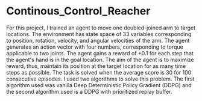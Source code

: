 # Continous_Control_Reacher
For this project, I trained an agent to move one doubled-joined arm to target locations. The environment has state space of 33 variables corresponding to position, rotation, velocity, and angular velocities of the arm. The agent generates an action vector with four numbers, corresponding to torque applicable to two joints. The agent gains a reward of +0.1 for each step that the agent's hand is in the goal location. The aim of the agent is to maximize reward, thus, maintain its position at the target location for as many time steps as possible. The task is solved when the average score is 30 for 100 consecutive episodes. I used two algorithms to solve this problem. The first algorithm used was vanilla Deep Deterministic Policy Gradient (DDPG) and the second algorithm used is a DDPG with prioritized replay buffer. 

